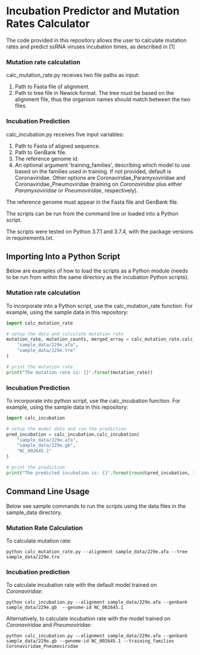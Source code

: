 # Incubation Predictor and Mutation Rates Calculator
The code provided in this repository allows the user to calculate mutation rates and predict ssRNA viruses incubation times, as described in [1]

### Mutation rate calculation
calc_mutation_rate.py receives two file paths as input: 

1. Path to Fasta file of alignment.
2. Path to tree file in Newick format. The tree must be based on the alignment file, thus the organism names should 
match between the two files. 

### Incubation Prediction
calc_incubation.py receives five input variables:
 
1) Path to Fasta of aligned sequence. 
2) Path to GenBank file.
4) The reference genome id. 
5) An optional argument 'training_families', describing which model to use based on the families used in training. 
If not provided, default is Coronaviridae. Other options are Coronaviridae_Paramyxoviridae and Coronaviridae_Pneumoviridae 
(training on <em>Coronaviridae</em> plus either <em>Paramyxoviridae</em> or <em>Pneumoviridae</em>, respectively). 

The reference genome must appear in the Fasta file and GenBank file.

The scripts can be run from the command line or loaded into a Python script.

The scripts were tested on Python 3.7.1 and 3.7.4, with the package versions in requirements.txt.

## Importing Into a Python Script

Below are examples of how to load the scripts as a Python module (needs to be run from within the same directory as the incubation Python scripts).

### Mutation rate calculation
To incorporate into a Python script, use the calc_mutation_rate function.
For example, using the sample data in this repository:

```python
import calc_mutation_rate

# setup the data and calculate mutation rate
mutation_rate, mutation_counts, merged_array = calc_mutation_rate.calc_mutation_rate(
    "sample_data/229e.afa",
    "sample_data/229e.tre"
)

# print the mutation rate
print("The mutation rate is: {}".format(mutation_rate))
```

### Incubation Prediction
To incorporate into python script, use the calc_incubation function. 
For example, using the sample data in this repository:

```python
import calc_incubation

# setup the model data and run the prediction
pred_incubation = calc_incubation.calc_incubation(
    "sample_data/229e.afa",
    "sample_data/229e.gb",
    "NC_002645.1"
)

# print the prediction
print("The predicted incubation is: {}".format(round(pred_incubation, 3)))
```

## Command Line Usage
Below see sample commands to run the scripts using the data files in the sample\_data directory.

### Mutation Rate Calculation
To calculate mutation rate:

```python calc_mutation_rate.py --alignment sample_data/229e.afa --tree sample_data/229e.tre```

### Incubation prediction
To calculate incubation rate with the default model trained on <em>Coronaviridae</em>:

```python calc_incubation.py --alignment sample_data/229e.afa --genbank sample_data/229e.gb  --genome-id NC_002645.1```

Alternatively, to calculate incubation rate with the model trained on <em>Coronaviridae</em> and <em>Pneumoviridae</em>:

```python calc_incubation.py --alignment sample_data/229e.afa --genbank sample_data/229e.gb --genome-id NC_002645.1 --training_families Coronaviridae_Pneumoviridae```



